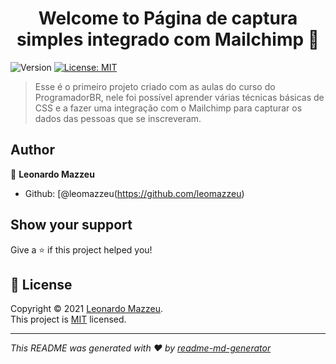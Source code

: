 <h1 align="center">Welcome to Página de captura simples integrado com Mailchimp 👋</h1>
<p>
  <img alt="Version" src="https://img.shields.io/badge/version-1.0-blue.svg?cacheSeconds=2592000" />
  <a href="https://opensource.org/licenses/MIT" target="_blank">
    <img alt="License: MIT" src="https://img.shields.io/badge/License-MIT-yellow.svg" />
  </a>
</p>

> Esse é o primeiro projeto criado com as aulas do curso do ProgramadorBR, nele foi possível aprender várias técnicas básicas de CSS e a fazer uma integração com o Mailchimp para capturar os dados das pessoas que se inscreveram.

## Author

👤 **Leonardo Mazzeu**

* Github: [@leomazzeu(https://github.com/leomazzeu)

## Show your support

Give a ⭐️ if this project helped you!

## 📝 License

Copyright © 2021 [Leonardo Mazzeu](https://github.com/leomazzeu\[).<br />
This project is [MIT](https://opensource.org/licenses/MIT) licensed.

***
_This README was generated with ❤️ by [readme-md-generator](https://github.com/kefranabg/readme-md-generator)_